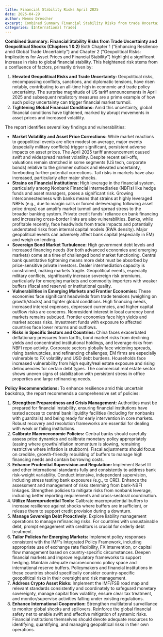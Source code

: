 ```yaml
---
title: Financial Stability Risks April 2025
date: 2025-04-29
author: Menno Drescher
excerpt: Combined Summary Financial Stability Risks from trade Uncertainty
categories: [International Trade]
---
```


**Combined Summary: Financial Stability Risks from Trade Uncertainty and Geopolitical Shocks (Chapters 1 & 2)**
Both Chapter 1 ("Enhancing Resilience amid Global Trade Uncertainty") and Chapter 2 ("Geopolitical Risks: Implications for Asset Prices and Financial Stability") highlight a significant increase in risks to global financial stability. This heightened risk stems from a confluence of factors, primarily driven by:

1. **Elevated Geopolitical Risks and Trade Uncertainty:** Geopolitical risks, encompassing conflicts, sanctions, and diplomatic tensions, have risen notably, contributing to an all-time high in economic and trade policy uncertainty. The surprise magnitude of US tariff announcements in April 2025 and subsequent retaliatory measures are a prime example of how such policy uncertainty can trigger financial market turmoil.
2. **Tightening Global Financial Conditions:** Amid this uncertainty, global financial conditions have tightened, marked by abrupt movements in asset prices and increased volatility.

The report identifies several key findings and vulnerabilities:

* **Market Volatility and Asset Price Corrections:** While market reactions to geopolitical events are often modest on average, major events (especially military conflicts) trigger significant, persistent adverse impacts on asset prices. The April 2025 tariff announcement caused swift and widespread market volatility. Despite recent sell-offs, valuations remain stretched in some segments (US tech, corporate bonds) relative to the grimmer outlook and elevated uncertainty, foreboding further potential corrections. Tail risks in markets have also increased, particularly after major shocks.
* **Strains on Financial Institutions:** High leverage in the financial system, particularly among Nonbank Financial Intermediaries (NBFIs) like hedge funds and asset managers, poses a significant risk. Growing interconnectedness with banks means that strains at highly leveraged NBFIs (e.g., due to margin calls or forced deleveraging following asset price drops) can amplify market turmoil and spread stress to the broader banking system. Private credit funds' reliance on bank financing and increasing cross-border links are also vulnerabilities. Banks, while profitable recently, face headwinds from trade impacts and potentially understated risks from internal capital models (RWA density). Major geopolitical events can adversely affect bank capital (especially in EM) and weigh on lending.
* **Sovereign Bond Market Turbulence:** High government debt levels and increased financing needs (for both advanced economies and emerging markets) come at a time of challenged bond market functioning. Central bank quantitative tightening means more debt must be absorbed by price-sensitive private investors. Dealer intermediation capacity is constrained, making markets fragile. Geopolitical events, especially military conflicts, significantly increase sovereign risk premiums, particularly for emerging markets and commodity importers with weaker buffers (fiscal and reserve) or institutional quality.
* **Vulnerabilities in Emerging Markets and Frontier Economies:** These economies face significant headwinds from trade tensions (weighing on growth/stocks) and tighter global conditions. High financing needs, increased interest expenses, depressed currencies, and higher capital outflow risks are concerns. Nonresident interest in local currency bond markets remains subdued. Frontier economies face high yields and market access risks. Investment funds with exposure to affected countries face lower returns and outflows.
* **Risks in Specific Sectors and Countries:** China faces exacerbated deflationary pressures from tariffs, bond market risks from declining yields and concentrated institutional holdings, and leverage risks from NBFI repo activity. Corporate sectors globally face widening spreads, rising bankruptcies, and refinancing challenges; EM firms are especially vulnerable to FX volatility and USD debt burdens. Households face increased vulnerability from high equity/real estate exposure and rising delinquencies for certain debt types. The commercial real estate sector shows uneven signs of stabilization with persistent stress in office properties and large refinancing needs.

**Policy Recommendations:**
To enhance resilience amid this uncertain backdrop, the report recommends a comprehensive set of policies:

1. **Strengthen Preparedness and Crisis Management:** Authorities must be prepared for financial instability, ensuring financial institutions have tested access to central bank liquidity facilities (including for nonbanks with guardrails) and being ready for early intervention in core markets. Robust recovery and resolution frameworks are essential for dealing with weak or failing institutions.
2. **Calibrate Macroeconomic Policies:** Central banks should carefully assess price dynamics and calibrate monetary policy appropriately (easing where growth/inflation momentum is slowing, remaining restrictive where inflation is stubborn). Fiscal adjustments should focus on credible, growth-friendly rebuilding of buffers to manage high financing needs and contain borrowing costs.
3. **Enhance Prudential Supervision and Regulation:** Implement Basel III and other international standards fully and consistently to address bank risk-weight variability. Conduct intensive, independent supervision, including stress testing bank exposures (e.g., to CRE). Enhance the assessment and management of risks stemming from bank-NBFI linkages. Strengthen policies to mitigate risks from nonbank leverage, including better reporting requirements and cross-sectoral coordination.
4. **Utilize Macroprudential Tools:** Calibrate macroprudential buffers to increase resilience against shocks where buffers are insufficient, or release them to support credit provision during a downturn.
5. **Manage Sovereign Debt Proactively:** Explore liability management operations to manage refinancing risks. For countries with unsustainable debt, prompt engagement with creditors is crucial for orderly debt treatment.
6. **Tailor Policies for Emerging Markets:** Implement policy responses consistent with the IMF's Integrated Policy Framework, including appropriate use of exchange rate flexibility, FX intervention, or capital flow management based on country-specific circumstances. Deepen financial markets and improve regulatory frameworks to support hedging. Maintain adequate macroeconomic policy space and international reserve buffers. Policymakers and financial institutions in these countries should specifically consider country-specific geopolitical risks in their oversight and risk management.
7. **Address Crypto Asset Risks:** Implement the IMF/FSB road map and relevant standards consistently and coordinately to safeguard monetary sovereignty, manage capital flow volatility, ensure clear tax treatment, and monitor/supervise activities falling under existing regulations.
8. **Enhance International Cooperation:** Strengthen multilateral surveillance to monitor global shocks and spillovers. Reinforce the global financial safety net to enable swift and effective mitigation of systemic risks. Financial institutions themselves should devote adequate resources to identifying, quantifying, and managing geopolitical risks in their own operations.